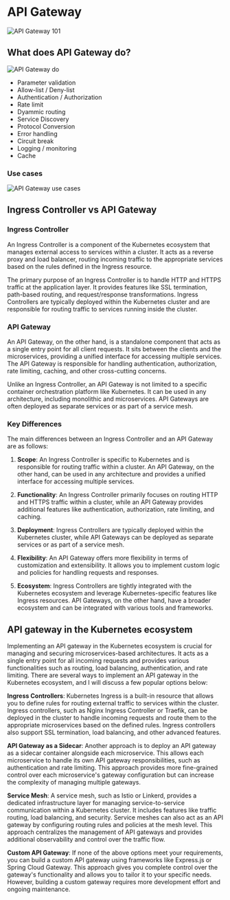 # API Gateway

![API Gateway 101](https://i.pinimg.com/originals/3b/27/34/3b273450556d7ee3031efc151547b3d4.jpg)

## What does API Gateway do?

![API Gateway do](https://i.pinimg.com/originals/5e/94/35/5e94357c0c9d77000b237df663cdd4ee.jpg)
- Parameter validation
- Allow-list / Deny-list
- Authentication / Authorization
- Rate limit
- Dyammic routing
- Service Discovery
- Protocol Conversion
- Error handling
- Circuit break
- Logging / monitoring
- Cache

### Use cases
![API Gateway use cases](https://i.pinimg.com/originals/f4/6f/12/f46f1212ed3c9840e7e1c8d50d257d06.png)

## Ingress Controller vs API Gateway

### Ingress Controller
An Ingress Controller is a component of the Kubernetes ecosystem that manages external access to services within a cluster. It acts as a reverse proxy and load balancer, routing incoming traffic to the appropriate services based on the rules defined in the Ingress resource.

The primary purpose of an Ingress Controller is to handle HTTP and HTTPS traffic at the application layer. It provides features like SSL termination, path-based routing, and request/response transformations. Ingress Controllers are typically deployed within the Kubernetes cluster and are responsible for routing traffic to services running inside the cluster.

### API Gateway
An API Gateway, on the other hand, is a standalone component that acts as a single entry point for all client requests. It sits between the clients and the microservices, providing a unified interface for accessing multiple services. The API Gateway is responsible for handling authentication, authorization, rate limiting, caching, and other cross-cutting concerns.

Unlike an Ingress Controller, an API Gateway is not limited to a specific container orchestration platform like Kubernetes. It can be used in any architecture, including monolithic and microservices. API Gateways are often deployed as separate services or as part of a service mesh.

### Key Differences
The main differences between an Ingress Controller and an API Gateway are as follows:

1. **Scope**: An Ingress Controller is specific to Kubernetes and is responsible for routing traffic within a cluster. An API Gateway, on the other hand, can be used in any architecture and provides a unified interface for accessing multiple services.

2. **Functionality**: An Ingress Controller primarily focuses on routing HTTP and HTTPS traffic within a cluster, while an API Gateway provides additional features like authentication, authorization, rate limiting, and caching.

3. **Deployment**: Ingress Controllers are typically deployed within the Kubernetes cluster, while API Gateways can be deployed as separate services or as part of a service mesh.

4. **Flexibility**: An API Gateway offers more flexibility in terms of customization and extensibility. It allows you to implement custom logic and policies for handling requests and responses.

5. **Ecosystem**: Ingress Controllers are tightly integrated with the Kubernetes ecosystem and leverage Kubernetes-specific features like Ingress resources. API Gateways, on the other hand, have a broader ecosystem and can be integrated with various tools and frameworks.

## API gateway in the Kubernetes ecosystem 

Implementing an API gateway in the Kubernetes ecosystem is crucial for managing and securing microservices-based architectures. It acts as a single entry point for all incoming requests and provides various functionalities such as routing, load balancing, authentication, and rate limiting. There are several ways to implement an API gateway in the Kubernetes ecosystem, and I will discuss a few popular options below:

**Ingress Controllers**: Kubernetes Ingress is a built-in resource that allows you to define rules for routing external traffic to services within the cluster. Ingress controllers, such as Nginx Ingress Controller or Traefik, can be deployed in the cluster to handle incoming requests and route them to the appropriate microservices based on the defined rules. Ingress controllers also support SSL termination, load balancing, and other advanced features.

**API Gateway as a Sidecar**: Another approach is to deploy an API gateway as a sidecar container alongside each microservice. This allows each microservice to handle its own API gateway responsibilities, such as authentication and rate limiting. This approach provides more fine-grained control over each microservice's gateway configuration but can increase the complexity of managing multiple gateways.

**Service Mesh**: A service mesh, such as Istio or Linkerd, provides a dedicated infrastructure layer for managing service-to-service communication within a Kubernetes cluster. It includes features like traffic routing, load balancing, and security. Service meshes can also act as an API gateway by configuring routing rules and policies at the mesh level. This approach centralizes the management of API gateways and provides additional observability and control over the traffic flow.

**Custom API Gateway**: If none of the above options meet your requirements, you can build a custom API gateway using frameworks like Express.js or Spring Cloud Gateway. This approach gives you complete control over the gateway's functionality and allows you to tailor it to your specific needs. However, building a custom gateway requires more development effort and ongoing maintenance.